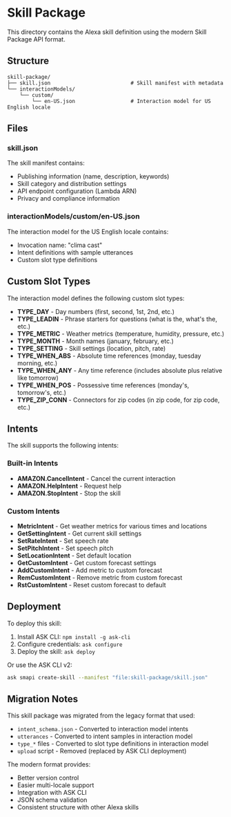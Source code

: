 # Skill Package

This directory contains the Alexa skill definition using the modern Skill Package API format.

## Structure

```
skill-package/
├── skill.json                          # Skill manifest with metadata
└── interactionModels/
    └── custom/
        └── en-US.json                  # Interaction model for US English locale
```

## Files

### skill.json

The skill manifest contains:
- Publishing information (name, description, keywords)
- Skill category and distribution settings
- API endpoint configuration (Lambda ARN)
- Privacy and compliance information

### interactionModels/custom/en-US.json

The interaction model for the US English locale contains:
- Invocation name: "clima cast"
- Intent definitions with sample utterances
- Custom slot type definitions

## Custom Slot Types

The interaction model defines the following custom slot types:

- **TYPE_DAY** - Day numbers (first, second, 1st, 2nd, etc.)
- **TYPE_LEADIN** - Phrase starters for questions (what is the, what's the, etc.)
- **TYPE_METRIC** - Weather metrics (temperature, humidity, pressure, etc.)
- **TYPE_MONTH** - Month names (january, february, etc.)
- **TYPE_SETTING** - Skill settings (location, pitch, rate)
- **TYPE_WHEN_ABS** - Absolute time references (monday, tuesday morning, etc.)
- **TYPE_WHEN_ANY** - Any time reference (includes absolute plus relative like tomorrow)
- **TYPE_WHEN_POS** - Possessive time references (monday's, tomorrow's, etc.)
- **TYPE_ZIP_CONN** - Connectors for zip codes (in zip code, for zip code, etc.)

## Intents

The skill supports the following intents:

### Built-in Intents
- **AMAZON.CancelIntent** - Cancel the current interaction
- **AMAZON.HelpIntent** - Request help
- **AMAZON.StopIntent** - Stop the skill

### Custom Intents
- **MetricIntent** - Get weather metrics for various times and locations
- **GetSettingIntent** - Get current skill settings
- **SetRateIntent** - Set speech rate
- **SetPitchIntent** - Set speech pitch
- **SetLocationIntent** - Set default location
- **GetCustomIntent** - Get custom forecast settings
- **AddCustomIntent** - Add metric to custom forecast
- **RemCustomIntent** - Remove metric from custom forecast
- **RstCustomIntent** - Reset custom forecast to default

## Deployment

To deploy this skill:

1. Install ASK CLI: `npm install -g ask-cli`
2. Configure credentials: `ask configure`
3. Deploy the skill: `ask deploy`

Or use the ASK CLI v2:
```bash
ask smapi create-skill --manifest "file:skill-package/skill.json"
```

## Migration Notes

This skill package was migrated from the legacy format that used:
- `intent_schema.json` - Converted to interaction model intents
- `utterances` - Converted to intent samples in interaction model
- `type_*` files - Converted to slot type definitions in interaction model
- `upload` script - Removed (replaced by ASK CLI deployment)

The modern format provides:
- Better version control
- Easier multi-locale support
- Integration with ASK CLI
- JSON schema validation
- Consistent structure with other Alexa skills
